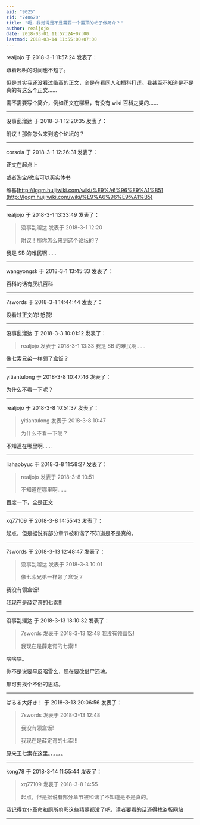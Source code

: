 ```yaml
---
aid: "9025"
zid: "740620"
title: "呃，我觉得是不是需要一个置顶的帖子做简介？"
author: realjojo
date: 2018-03-01 11:57:24+07:00
lastmod: 2018-03-14 11:55:00+07:00
---
```


realjojo 于 2018-3-1 11:57:24 发表了：

跟着起哄的时间也不短了。

但是其实我还没看过临高的正文，全是在看同人和插科打诨。我甚至不知道是不是真的有这么个正文……

需不需要写个简介，例如正文在哪里，有没有 wiki 百科之类的……

---

没事乱溜达 于 2018-3-1 12:20:35 发表了：

附议！那你怎么来到这个论坛的？

---

corsola 于 2018-3-1 12:26:31 发表了：

正文在起点上

或者淘宝/微店可以买实体书

维基[http://lgqm.huijiwiki.com/wiki/%E9%A6%96%E9%A1%B5](http://lgqm.huijiwiki.com/wiki/%E9%A6%96%E9%A1%B5)

---

realjojo 于 2018-3-1 13:33:49 发表了：

> 没事乱溜达 发表于 2018-3-1 12:20
>
> 附议！那你怎么来到这个论坛的？

我是 SB 的难民啊……

---

wangyongsk 于 2018-3-1 13:45:33 发表了：

百科的话有灰机百科

---

7swords 于 2018-3-1 14:44:44 发表了：

没看过正文的! 怒赞!

---

没事乱溜达 于 2018-3-3 10:01:12 发表了：

> realjojo 发表于 2018-3-1 13:33 我是 SB 的难民啊……

像七索兄弟一样领了盒饭？

---

yitiantulong 于 2018-3-8 10:47:46 发表了：

为什么不看一下呢？

---

realjojo 于 2018-3-8 10:51:37 发表了：

> yitiantulong 发表于 2018-3-8 10:47
>
> 为什么不看一下呢？

不知道在哪里啊……

---

liahaobyuc 于 2018-3-8 11:58:27 发表了：

> realjojo 发表于 2018-3-8 10:51
>
> 不知道在哪里啊……

百度一下，全是正文

---

xq77109 于 2018-3-8 14:55:43 发表了：

起点，但是据说有部分章节被和谐了不知道是不是真的。

---

7swords 于 2018-3-13 12:48:47 发表了：

> 没事乱溜达 发表于 2018-3-3 10:01
>
> 像七索兄弟一样领了盒饭？

我没有领盒饭!

我现在是薛定谔的七索!!!

---

没事乱溜达 于 2018-3-13 18:10:32 发表了：

> 7swords 发表于 2018-3-13 12:48 我没有领盒饭!
>
> 我现在是薛定谔的七索!!!

啥啥啥。

你不是说要平反昭雪么，现在要改借尸还魂。

那可要找个不俗的思路。

---

ぱるる大好き！ 于 2018-3-13 20:06:56 发表了：

> 7swords 发表于 2018-3-13 12:48
>
> 我没有领盒饭!
>
> 我现在是薛定谔的七索!!!

原来王七索在这里。。。。。。

---

kong78 于 2018-3-14 11:55:44 发表了：

> xq77109 发表于 2018-3-8 14:55
>
> 起点，但是据说有部分章节被和谐了不知道是不是真的。

我记得女仆革命和厕所剪彩这些精髓都没了吧，读者要看的话还得找盗版网站

---
